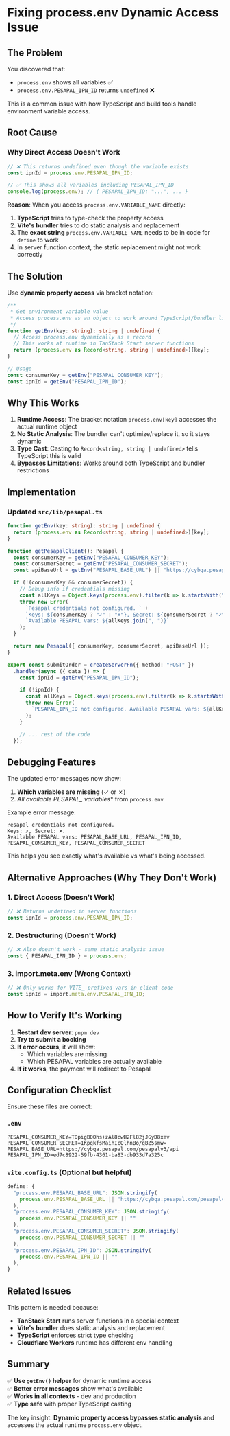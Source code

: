 # Fixing process.env Dynamic Access Issue

## The Problem

You discovered that:
- `process.env` shows all variables ✅
- `process.env.PESAPAL_IPN_ID` returns `undefined` ❌

This is a common issue with how TypeScript and build tools handle environment variable access.

## Root Cause

### Why Direct Access Doesn't Work

```typescript
// ❌ This returns undefined even though the variable exists
const ipnId = process.env.PESAPAL_IPN_ID;

// ✅ This shows all variables including PESAPAL_IPN_ID
console.log(process.env); // { PESAPAL_IPN_ID: "...", ... }
```

**Reason**: When you access `process.env.VARIABLE_NAME` directly:
1. **TypeScript** tries to type-check the property access
2. **Vite's bundler** tries to do static analysis and replacement
3. The **exact string** `process.env.VARIABLE_NAME` needs to be in code for `define` to work
4. In server function context, the static replacement might not work correctly

## The Solution

Use **dynamic property access** via bracket notation:

```typescript
/**
 * Get environment variable value
 * Access process.env as an object to work around TypeScript/bundler limitations
 */
function getEnv(key: string): string | undefined {
  // Access process.env dynamically as a record
  // This works at runtime in TanStack Start server functions
  return (process.env as Record<string, string | undefined>)[key];
}

// Usage
const consumerKey = getEnv("PESAPAL_CONSUMER_KEY");
const ipnId = getEnv("PESAPAL_IPN_ID");
```

## Why This Works

1. **Runtime Access**: The bracket notation `process.env[key]` accesses the actual runtime object
2. **No Static Analysis**: The bundler can't optimize/replace it, so it stays dynamic
3. **Type Cast**: Casting to `Record<string, string | undefined>` tells TypeScript this is valid
4. **Bypasses Limitations**: Works around both TypeScript and bundler restrictions

## Implementation

### Updated `src/lib/pesapal.ts`

```typescript
function getEnv(key: string): string | undefined {
  return (process.env as Record<string, string | undefined>)[key];
}

function getPesapalClient(): Pesapal {
  const consumerKey = getEnv("PESAPAL_CONSUMER_KEY");
  const consumerSecret = getEnv("PESAPAL_CONSUMER_SECRET");
  const apiBaseUrl = getEnv("PESAPAL_BASE_URL") || "https://cybqa.pesapal.com/pesapalv3/api";

  if (!(consumerKey && consumerSecret)) {
    // Debug info if credentials missing
    const allKeys = Object.keys(process.env).filter(k => k.startsWith("PESAPAL"));
    throw new Error(
      `Pesapal credentials not configured. ` +
      `Keys: ${consumerKey ? "✓" : "✗"}, Secret: ${consumerSecret ? "✓" : "✗"}. ` +
      `Available PESAPAL vars: ${allKeys.join(", ")}`
    );
  }

  return new Pesapal({ consumerKey, consumerSecret, apiBaseUrl });
}

export const submitOrder = createServerFn({ method: "POST" })
  .handler(async ({ data }) => {
    const ipnId = getEnv("PESAPAL_IPN_ID");

    if (!ipnId) {
      const allKeys = Object.keys(process.env).filter(k => k.startsWith("PESAPAL"));
      throw new Error(
        `PESAPAL_IPN_ID not configured. Available PESAPAL vars: ${allKeys.join(", ")}`
      );
    }

    // ... rest of the code
  });
```

## Debugging Features

The updated error messages now show:
1. **Which variables are missing** (✓ or ✗)
2. **All available PESAPAL_* variables** from `process.env`

Example error message:
```
Pesapal credentials not configured. 
Keys: ✗, Secret: ✗. 
Available PESAPAL vars: PESAPAL_BASE_URL, PESAPAL_IPN_ID, PESAPAL_CONSUMER_KEY, PESAPAL_CONSUMER_SECRET
```

This helps you see exactly what's available vs what's being accessed.

## Alternative Approaches (Why They Don't Work)

### 1. Direct Access (Doesn't Work)
```typescript
// ❌ Returns undefined in server functions
const ipnId = process.env.PESAPAL_IPN_ID;
```

### 2. Destructuring (Doesn't Work)
```typescript
// ❌ Also doesn't work - same static analysis issue
const { PESAPAL_IPN_ID } = process.env;
```

### 3. import.meta.env (Wrong Context)
```typescript
// ❌ Only works for VITE_ prefixed vars in client code
const ipnId = import.meta.env.PESAPAL_IPN_ID;
```

## How to Verify It's Working

1. **Restart dev server**: `pnpm dev`
2. **Try to submit a booking**
3. **If error occurs**, it will show:
   - Which variables are missing
   - Which PESAPAL variables are actually available
4. **If it works**, the payment will redirect to Pesapal

## Configuration Checklist

Ensure these files are correct:

### `.env`
```env
PESAPAL_CONSUMER_KEY=TDpigBOOhs+zAl8cwH2Fl82jJGyD8xev
PESAPAL_CONSUMER_SECRET=1KpqkfsMaihIcOlhnBo/gBZ5smw=
PESAPAL_BASE_URL=https://cybqa.pesapal.com/pesapalv3/api
PESAPAL_IPN_ID=ed7c8922-59fb-4361-ba83-db933d7a325c
```

### `vite.config.ts` (Optional but helpful)
```typescript
define: {
  "process.env.PESAPAL_BASE_URL": JSON.stringify(
    process.env.PESAPAL_BASE_URL || "https://cybqa.pesapal.com/pesapalv3/api"
  ),
  "process.env.PESAPAL_CONSUMER_KEY": JSON.stringify(
    process.env.PESAPAL_CONSUMER_KEY || ""
  ),
  "process.env.PESAPAL_CONSUMER_SECRET": JSON.stringify(
    process.env.PESAPAL_CONSUMER_SECRET || ""
  ),
  "process.env.PESAPAL_IPN_ID": JSON.stringify(
    process.env.PESAPAL_IPN_ID || ""
  ),
}
```

## Related Issues

This pattern is needed because:
- **TanStack Start** runs server functions in a special context
- **Vite's bundler** does static analysis and replacement
- **TypeScript** enforces strict type checking
- **Cloudflare Workers** runtime has different env handling

## Summary

✅ **Use `getEnv()` helper** for dynamic runtime access  
✅ **Better error messages** show what's available  
✅ **Works in all contexts** - dev and production  
✅ **Type safe** with proper TypeScript casting  

The key insight: **Dynamic property access bypasses static analysis** and accesses the actual runtime `process.env` object.
